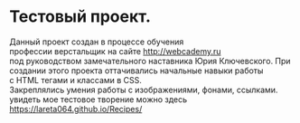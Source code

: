 # Тестовый проект.
Данный проект создан в процессе обучения  
профессии верстальщик на сайте http://webcademy.ru  
под руководством замечательного наставника Юрия Ключевского.
При создании этого проекта оттачивались начальные навыки работы  
 с HTML  тегами  и классами  в CSS.  
 Закреплялись умения работы с изображениями, фонами, ссылками.  
 увидеть мое тестовое творение можно здесь  
  https://lareta064.github.io/Recipes/